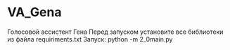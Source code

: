 # VA_Gena
Голосовой ассистент Гена
Перед запуском установите все библиотеки из файла requiriments.txt
Запуск: python -m 2_0main.py
